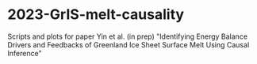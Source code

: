 # 2023-GrIS-melt-causality
Scripts and plots for paper Yin et al. (in prep) "Identifying Energy Balance Drivers and Feedbacks of Greenland Ice Sheet Surface Melt Using Causal Inference"
